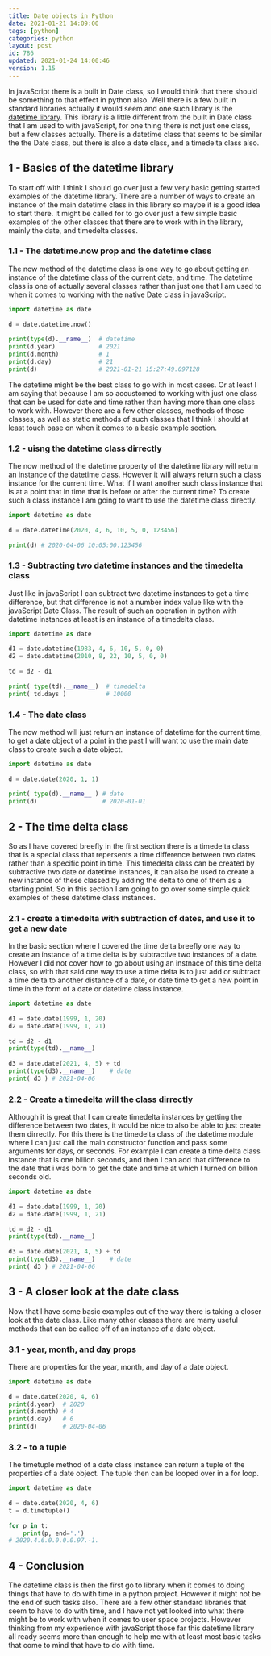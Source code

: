 ```yaml
---
title: Date objects in Python
date: 2021-01-21 14:09:00
tags: [python]
categories: python
layout: post
id: 786
updated: 2021-01-24 14:00:46
version: 1.15
---
```


In javaScript there is a built in Date class, so I would think that there should be something to that effect in python also. Well there is a few built in standard libraries actually it would seem and one such library is the [datetime library](https://docs.python.org/3/library/datetime.html#datetime.date). This library is a little different from the built in Date class that I am used to with javaScript, for one thing there is not just one class, but a few classes actually. There is a datetime class that seems to be similar the the Date class, but there is also a date class, and a timedelta class also.

<!-- more -->

## 1 - Basics of the datetime library

To start off with I think I should go over just a few very basic getting started examples of the datetime library. There are a number of ways to create an instance of the main datetime class in this library so maybe it is a good idea to start there. It might be called for to go over just a few simple basic examples of the other classes that there are to work with in the library, mainly the date, and timedelta classes.

### 1.1 - The datetime.now prop and the datetime class

The now method of the datetime class is one way to go about getting an instance of the datetime class of the current date, and time. The datetime class is one of actually several classes rather than just one that I am used to when it comes to working with the native Date class in javaScript.

```python
import datetime as date
 
d = date.datetime.now()
 
print(type(d).__name__)  # datetime
print(d.year)            # 2021
print(d.month)           # 1
print(d.day)             # 21
print(d)                 # 2021-01-21 15:27:49.097128
```

The datetime might be the best class to go with in most cases. Or at least I am saying that because I am so accustomed to working with just one class that can be used for date and time rather than having more than one class to work with. However there are a few other classes, methods of those classes, as well as static methods of such classes that I think I should at least touch base on when it comes to a basic example section.

### 1.2 - uisng the datetime class dirrectly

The now method of the datetime property of the datetime library will return an instance of the datetime class. However it will always return such a class instance for the current time. What if I want another such class instance that is at a point that in time that is before or after the current time? To create such a class instance I am going to want to use the datetime class directly.

```python
import datetime as date
 
d = date.datetime(2020, 4, 6, 10, 5, 0, 123456)
 
print(d) # 2020-04-06 10:05:00.123456
```

### 1.3 - Subtracting two datetime instances and the timedelta class

Just like in javaScript I can subtract two datetime instances to get a time difference, but that difference is not a number index value like with the javaScript Date Class. The result of such an operation in python with datetime instances at least is an instance of a timedelta class.

```python
import datetime as date
 
d1 = date.datetime(1983, 4, 6, 10, 5, 0, 0)
d2 = date.datetime(2010, 8, 22, 10, 5, 0, 0)
 
td = d2 - d1
 
print( type(td).__name__)  # timedelta
print( td.days )           # 10000
```

### 1.4 - The date class

The now method will just return an instance of datetime for the current time, to get a date object of a point in the past I will want to use the main date class to create such a date object.

```python
import datetime as date
 
d = date.date(2020, 1, 1)
 
print( type(d).__name__ ) # date
print(d)                  # 2020-01-01
```

## 2 - The time delta class

So as I have covered breefly in the first section there is a timedelta class that is a special class that repersents a time difference between two dates rather than a specific point in time. This timedelta class can be created by subtractive two date or datetime instances, it can also be used to create a new instance of these classed by adding the delta to one of them as a starting point. So in this section I am going to go over some simple quick examples of these datetime class instances.

### 2.1 - create a timedelta with subtraction of dates, and use it to get a new date

In the basic section where I covered the time delta breefly one way to create an instance of a time delta is by subtractive two instances of a date. However I did not cover how to go about using an instnace of this time delta class, so with that said one way to use a time delta is to just add or subtract a time delta to another distance of a date, or date time to get a new point in time in the form of a date or datetime class instance.

```python
import datetime as date
 
d1 = date.date(1999, 1, 20)
d2 = date.date(1999, 1, 21)
 
td = d2 - d1
print(type(td).__name__)
 
d3 = date.date(2021, 4, 5) + td
print(type(d3).__name__)    # date
print( d3 ) # 2021-04-06
```

### 2.2 - Create a timedelta will the class dirrectly

Although it is great that I can create timedelta instances by getting the difference between two dates, it would be nice to also be able to just create them dirrectly. For this there is the timedelta class of the datetime module where I can just call the main constructor function and pass some arguments for days, or seconds. For example I can create a time delta class instance that is one billion seconds, and then I can add that difference to the date that i was born to get the date and time at which I turned on billion seconds old.

```python
import datetime as date
 
d1 = date.date(1999, 1, 20)
d2 = date.date(1999, 1, 21)
 
td = d2 - d1
print(type(td).__name__)
 
d3 = date.date(2021, 4, 5) + td
print(type(d3).__name__)    # date
print( d3 ) # 2021-04-06
```

## 3 - A closer look at the date class

Now that I have some basic examples out of the way there is taking a closer look at the date class. Like many other classes there are many useful methods that can be called off of an instance of a date object.

### 3.1 - year, month, and day props

There are properties for the year, month, and day of a date object.

```python
import datetime as date
 
d = date.date(2020, 4, 6)
print(d.year)  # 2020
print(d.month) # 4
print(d.day)   # 6
print(d)       # 2020-04-06
```

### 3.2 - to a tuple

The timetuple method of a date class instance can return a tuple of the properties of a date object. The tuple then can be looped over in a for loop.

```python
import datetime as date
 
d = date.date(2020, 4, 6)
t = d.timetuple()
 
for p in t:
    print(p, end='.')
# 2020.4.6.0.0.0.0.97.-1.
```

## 4 - Conclusion

The datetime class is then the first go to library when it comes to doing things that have to do with time in a python project. However it might not be the end of such tasks also. There are a few other standard libraries that seem to have to do with time, and I have not yet looked into what there might be to work with when it comes to user space projects. However thinking from my experience with javaScript those far this datetime library all ready seems more than enough to help me with at least most basic tasks that come to mind that have to do with time.
